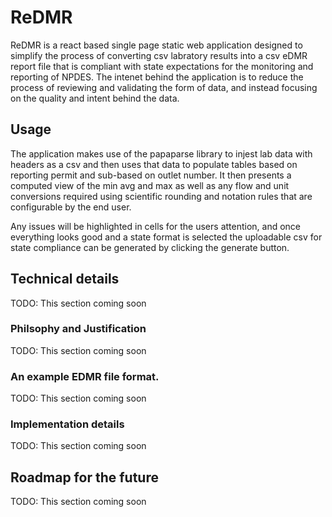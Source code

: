 # ReDMR

ReDMR is a react based single page static web application designed to simplify the process of converting csv labratory results into a csv eDMR report file that is compliant with state expectations for the monitoring and reporting of NPDES. The intenet behind the application is to reduce the process of reviewing and validating the form of data, and instead focusing on the quality and intent behind the data.

## Usage

The application makes use of the papaparse library to injest lab data with headers as a csv and then uses that data to populate tables based on reporting permit and sub-based on outlet number. It then presents a computed view of the min avg and max as well as any flow and unit conversions required using scientific rounding and notation rules that are configurable by the end user.

Any issues will be highlighted in cells for the users attention, and once everything looks good and a state format is selected the uploadable csv for state compliance can be generated by clicking the generate button.

## Technical details

TODO: This section coming soon

### Philsophy and Justification

TODO: This section coming soon

### An example EDMR file format.

TODO: This section coming soon

### Implementation details

TODO: This section coming soon

## Roadmap for the future

TODO: This section coming soon
